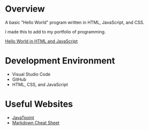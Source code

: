 # Overview

A basic "Hello World" program written in HTML, JavaScript, and CSS.

I made this to add to my portfolio of programming.

[Hello World in HTML and JavaScript](https://youtu.be/tV2wv8aj9Yw)

# Development Environment

* Visual Studio Code
* GitHub
* HTML, CSS, and JavaScript

# Useful Websites

* [JavaTpoint](https://www.javatpoint.com/javascript-addeventlistener)
* [Markdown Cheat Sheet](https://www.markdownguide.org/cheat-sheet/)
